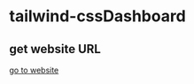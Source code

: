 # tailwind-cssDashboard
<h2>get website URL</h2>
<a href="https://mushfiqurrahman5250.github.io/tailwind-cssDashboard/">go to website</a>

